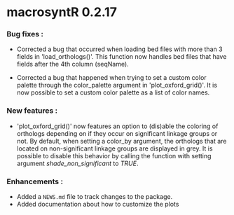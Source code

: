 # macrosyntR 0.2.17


### Bug fixes :

* Corrected a bug that occurred when loading bed files with more than 3 fields in 'load_orthologs()'.
This function now handles bed files that have fields after the 4th column (seqName).   

* Corrected a bug that happened when trying to set a custom color palette through the color_palette argument in 'plot_oxford_grid()'. It is now possible to set a custom color palette as a list of color names.

### New features :

* 'plot_oxford_grid()' now features an option to (dis)able the coloring of orthologs depending on if they
occur on significant linkage groups or not. By default, when setting a color_by argument, the orthologs that are located on non-significant linkage groups are displayed in grey. It is possible to disable this behavior by calling the function with setting argument *shade_non_significant* to *TRUE*.

### Enhancements :

* Added a `NEWS.md` file to track changes to the package.   
* Added documentation about how to customize the plots
